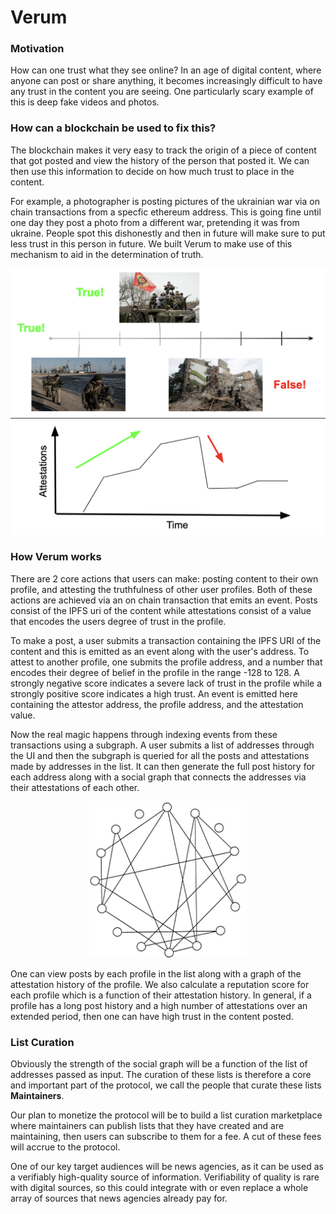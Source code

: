# Verum

### Motivation

How can one trust what they see online? In an age of digital content, where anyone can post or share anything, 
it becomes increasingly difficult to have any trust in the content you are seeing. One particularly scary example 
of this is deep fake videos and photos.

### How can a blockchain be used to fix this? 

The blockchain makes it very easy to track the origin of a piece of content that got posted and view the history 
of the person that posted it. We can then use this information to decide on how much trust to place in the content. 

For example, a photographer is posting pictures of the ukrainian war via on chain transactions from a specfic ethereum address. This is going fine until one day they post a photo from a different war, pretending it was from ukraine. People spot this dishonestly and then in future will make sure to put less trust in this person in future. We built Verum to make use of this mechanism to aid in the determination of truth.  

![alt text](images/example.png)

### How Verum works
 
There are 2 core actions that users can make: posting content to their own profile,  and attesting the truthfulness
of other user profiles. Both of these actions are achieved via an on chain transaction that emits an event. 
Posts consist of the IPFS uri of the content while attestations consist of a value that encodes the users degree 
of trust in the profile. 

To make a post, a user submits a transaction containing the IPFS URI of the content and this is emitted as an event 
along with the user's address. To attest to another profile, one submits the profile address, and a number that 
encodes their degree of belief in the profile in the range -128 to 128. A strongly negative score indicates a
severe lack of trust in the profile while a strongly positive score indicates a high trust. An event is emitted here
containing the attestor address, the profile address, and the attestation value. 

Now the real magic happens through indexing events from these transactions using a subgraph. A user submits a 
list of addresses through the UI and then the subgraph is queried for all the posts and attestations made by 
addresses in the list. It can then generate the full post history for each address along with a social graph 
that connects the addresses via their attestations of each other.

 <p align="center">
   <img src="/images/socialgraph.jpeg" width=50% height=20%>
</p>

One can view posts by each profile in the list along with a graph of the attestation history of the profile.
We also calculate a reputation score for each profile which is a function of their attestation history. 
In general, if a profile has a long post history and a high number of attestations over an extended period,
then one can have high trust in the content posted.

### List Curation

Obviously the strength of the social graph will be a function of the list of addresses passed as input. 
The curation of these lists is therefore a core and important part of the protocol, we call the people 
that curate these lists **Maintainers**.

Our plan to monetize the protocol will be to build a list curation marketplace where maintainers can publish 
lists that they have created and are maintaining, then users can subscribe to them for a fee. A cut of these fees
will accrue to the protocol. 

One of our key target audiences will be news agencies, as it can be used as a verifiably high-quality source 
of information. Verifiability of quality is rare with digital sources, so this could integrate with or even replace 
a whole array of sources that news agencies already pay for.
